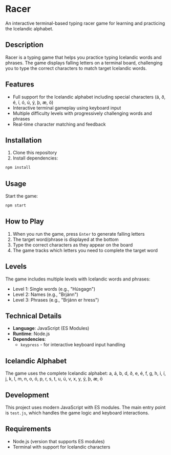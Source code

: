 # Racer

An interactive terminal-based typing racer game for learning and practicing the Icelandic alphabet.

## Description

Racer is a typing game that helps you practice typing Icelandic words and phrases. The game displays falling letters on a terminal board, challenging you to type the correct characters to match target Icelandic words.

## Features

- Full support for the Icelandic alphabet including special characters (á, ð, é, í, ó, ú, ý, þ, æ, ö)
- Interactive terminal gameplay using keyboard input
- Multiple difficulty levels with progressively challenging words and phrases
- Real-time character matching and feedback

## Installation

1. Clone this repository
2. Install dependencies:
```bash
npm install
```

## Usage

Start the game:
```bash
npm start
```

## How to Play

1. When you run the game, press `Enter` to generate falling letters
2. The target word/phrase is displayed at the bottom
3. Type the correct characters as they appear on the board
4. The game tracks which letters you need to complete the target word

## Levels

The game includes multiple levels with Icelandic words and phrases:
- Level 1: Single words (e.g., "Húsgagn")
- Level 2: Names (e.g., "Brjánn")
- Level 3: Phrases (e.g., "Brjánn er hress")

## Technical Details

- **Language**: JavaScript (ES Modules)
- **Runtime**: Node.js
- **Dependencies**:
  - `keypress` - for interactive keyboard input handling

## Icelandic Alphabet

The game uses the complete Icelandic alphabet:
a, á, b, d, ð, e, é, f, g, h, i, í, j, k, l, m, n, o, ó, p, r, s, t, u, ú, v, x, y, ý, þ, æ, ö

## Development

This project uses modern JavaScript with ES modules. The main entry point is `test.js`, which handles the game logic and keyboard interactions.

## Requirements

- Node.js (version that supports ES modules)
- Terminal with support for Icelandic characters
